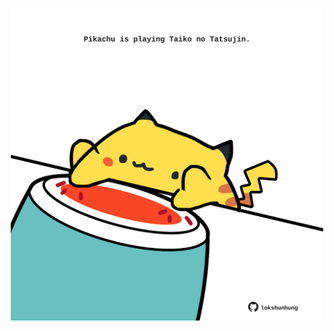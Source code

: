<!-- built at 20/03/2025, 18:00:40 UTC -->
<p align="center">
  <img width="500" height="500" src="./ReadmeImage.svg">
</p>

